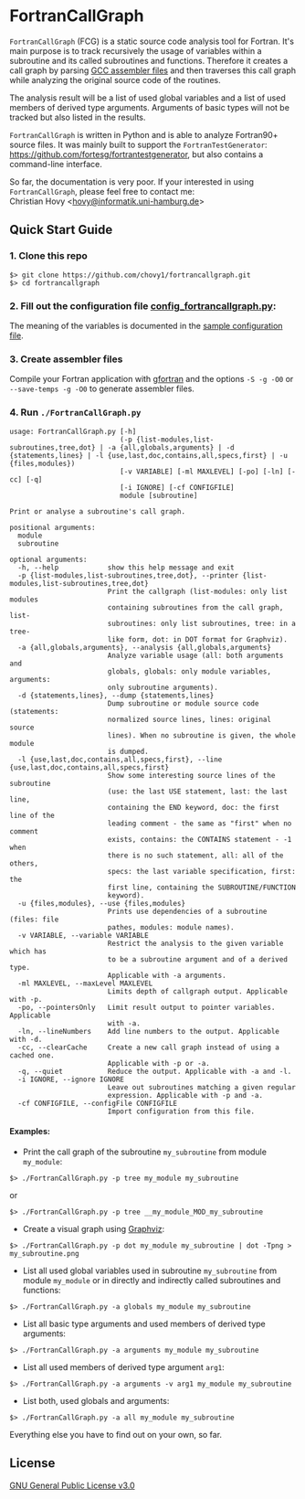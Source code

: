 # FortranCallGraph

`FortranCallGraph` (FCG) is a static source code analysis tool for Fortran. 
It's main purpose is to track recursively the usage of variables within a subroutine and its called subroutines and functions.
Therefore it creates a call graph by parsing [GCC assembler files](https://gcc.gnu.org/onlinedocs/gcc/Overall-Options.html#index-S) and then traverses this call graph while analyzing the original source code of the routines.

The analysis result will be a list of used global variables and a list of used members of derived type arguments. 
Arguments of basic types will not be tracked but also listed in the results.

`FortranCallGraph` is written in Python and is able to analyze Fortran90+ source files. It was mainly built to support the `FortranTestGenerator`: https://github.com/fortesg/fortrantestgenerator, but also contains a command-line interface.

So far, the documentation is very poor. If your interested in using `FortranCallGraph`, please feel free to contact me:   
Christian Hovy <<hovy@informatik.uni-hamburg.de>>

## Quick Start Guide

### 1. Clone this repo

```
$> git clone https://github.com/chovy1/fortrancallgraph.git
$> cd fortrancallgraph
```

### 2. Fill out the configuration file [config_fortrancallgraph.py](config_fortrancallgraph.py):

The meaning of the variables is documented in the [sample configuration file](config_fortrancallgraph.py).

### 3. Create assembler files

Compile your Fortran application with [gfortran](https://gcc.gnu.org/fortran) and the options `-S -g -O0` or `--save-temps -g -O0` to generate assembler files.

### 4. Run `./FortranCallGraph.py`

```
usage: FortranCallGraph.py [-h]
                           (-p {list-modules,list-subroutines,tree,dot} | -a {all,globals,arguments} | -d {statements,lines} | -l {use,last,doc,contains,all,specs,first} | -u {files,modules})
                           [-v VARIABLE] [-ml MAXLEVEL] [-po] [-ln] [-cc] [-q]
                           [-i IGNORE] [-cf CONFIGFILE]
                           module [subroutine]

Print or analyse a subroutine's call graph.

positional arguments:
  module
  subroutine

optional arguments:
  -h, --help            show this help message and exit
  -p {list-modules,list-subroutines,tree,dot}, --printer {list-modules,list-subroutines,tree,dot}
                        Print the callgraph (list-modules: only list modules
                        containing subroutines from the call graph, list-
                        subroutines: only list subroutines, tree: in a tree-
                        like form, dot: in DOT format for Graphviz).
  -a {all,globals,arguments}, --analysis {all,globals,arguments}
                        Analyze variable usage (all: both arguments and
                        globals, globals: only module variables, arguments:
                        only subroutine arguments).
  -d {statements,lines}, --dump {statements,lines}
                        Dump subroutine or module source code (statements:
                        normalized source lines, lines: original source
                        lines). When no subroutine is given, the whole module
                        is dumped.
  -l {use,last,doc,contains,all,specs,first}, --line {use,last,doc,contains,all,specs,first}
                        Show some interesting source lines of the subroutine
                        (use: the last USE statement, last: the last line,
                        containing the END keyword, doc: the first line of the
                        leading comment - the same as "first" when no comment
                        exists, contains: the CONTAINS statement - -1 when
                        there is no such statement, all: all of the others,
                        specs: the last variable specification, first: the
                        first line, containing the SUBROUTINE/FUNCTION
                        keyword).
  -u {files,modules}, --use {files,modules}
                        Prints use dependencies of a subroutine (files: file
                        pathes, modules: module names).
  -v VARIABLE, --variable VARIABLE
                        Restrict the analysis to the given variable which has
                        to be a subroutine argument and of a derived type.
                        Applicable with -a arguments.
  -ml MAXLEVEL, --maxLevel MAXLEVEL
                        Limits depth of callgraph output. Applicable with -p.
  -po, --pointersOnly   Limit result output to pointer variables. Applicable
                        with -a.
  -ln, --lineNumbers    Add line numbers to the output. Applicable with -d.
  -cc, --clearCache     Create a new call graph instead of using a cached one.
                        Applicable with -p or -a.
  -q, --quiet           Reduce the output. Applicable with -a and -l.
  -i IGNORE, --ignore IGNORE
                        Leave out subroutines matching a given regular
                        expression. Applicable with -p and -a.
  -cf CONFIGFILE, --configFile CONFIGFILE
                        Import configuration from this file.
```
#### Examples:

* Print the call graph of the subroutine `my_subroutine` from module `my_module`:  
```
$> ./FortranCallGraph.py -p tree my_module my_subroutine
```
or  
```
$> ./FortranCallGraph.py -p tree __my_module_MOD_my_subroutine
```
* Create a visual graph using [Graphviz](http://www.graphviz.org):
```
$> ./FortranCallGraph.py -p dot my_module my_subroutine | dot -Tpng > my_subroutine.png
```
* List all used global variables used in subroutine `my_subroutine` from module `my_module` or in directly and indirectly called subroutines and functions:  
```
$> ./FortranCallGraph.py -a globals my_module my_subroutine
```  

* List all basic type arguments and used members of derived type arguments:  
```
$> ./FortranCallGraph.py -a arguments my_module my_subroutine
```  

* List all used members of derived type argument `arg1`:  
```
$> ./FortranCallGraph.py -a arguments -v arg1 my_module my_subroutine
```  

* List both, used globals and arguments:  
```
$> ./FortranCallGraph.py -a all my_module my_subroutine
```

Everything else you have to find out on your own, so far.

## License

[GNU General Public License v3.0](LICENSE)
